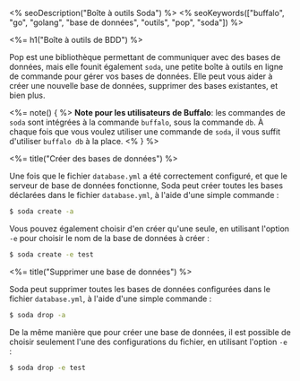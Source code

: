 <% seoDescription("Boîte à outils Soda") %>
<% seoKeywords(["buffalo", "go", "golang", "base de données", "outils", "pop", "soda"]) %>

<%= h1("Boîte à outils de BDD") %>

Pop est une bibliothèque permettant de communiquer avec des bases de données, mais elle founit également `soda`, une petite boîte à outils en ligne de commande pour gérer vos bases de données. Elle peut vous aider à créer une nouvelle base de données, supprimer des bases existantes, et bien plus.

<%= note() { %>
**Note pour les utilisateurs de Buffalo**: les commandes de `soda` sont intégrées à la commande `buffalo`, sous la commande `db`. À chaque fois que vous voulez utiliser une commande de `soda`, il vous suffit d'utiliser `buffalo db` à la place.
<% } %>

<%= title("Créer des bases de données") %>

Une fois que le fichier `database.yml` a été correctement configuré, et que le serveur de base de données fonctionne, Soda peut créer toutes les bases déclarées dans le fichier `database.yml`, à l'aide d'une simple commande :

```bash
$ soda create -a
```

Vous pouvez également choisir d'en créer qu'une seule, en utilisant l'option `-e` pour choisir le nom de la base de données à créer :

```bash
$ soda create -e test
```

<%= title("Supprimer une base de données") %>

Soda peut supprimer toutes les bases de données configurées dans le fichier `database.yml`, à l'aide d'une simple commande :

```bash
$ soda drop -a
```

De la même manière que pour créer une base de données, il est possible de choisir seulement l'une des configurations du fichier, en utilisant l'option `-e` :

```bash
$ soda drop -e test
```